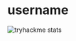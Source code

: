 # username

![tryhackme stats](https://raw.githubusercontent.com/AliAbdelhafez/username/master/assets/thm_propic.png)
